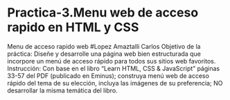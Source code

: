 # Practica-3.Menu web de acceso rapido en HTML y CSS
Menu de acceso rapido web
#Lopez Amaztalli Carlos 
Objetivo de la práctica:
Diseñe y desarrolle una página web bien estructurada que incorpore un menú de acceso rápido para todos sus sitios web favoritos.
Instrucción:
Con base en el libro “Learn HTML, CSS & JavaScript” páginas 33-57 del PDF (publicado en Eminus); construya menú web de acceso rápido del tema de su elección, incluya las imágenes de su preferencia; NO desarrollar la misma temática del libro.
